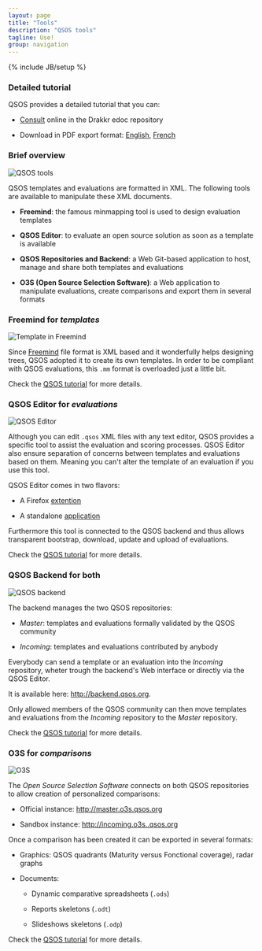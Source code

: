 ```yaml
---
layout: page
title: "Tools"
description: "QSOS tools"
tagline: Use!
group: navigation
---
```

{% include JB/setup %}

### Detailed tutorial

QSOS provides a detailed tutorial that you can:

* [Consult]() online in the Drakkr edoc repository

* Download in PDF export format: [English](http://dist.qsos.org/qsos-tutorial-2.0_en.pdf), [French](http://dist.qsos.org/qsos-tutorial-2.0_fr.pdf)

### Brief overview

![QSOS tools](https://raw.githubusercontent.com/drakkr/QSOS/master/Docs/en/Images/tools.png)

QSOS templates and evaluations are formatted in XML. The following tools are available to manipulate these XML documents.

* __Freemind__: the famous minmapping tool is used to design evaluation templates

* __QSOS Editor__: to evaluate an open source solution as soon as a template is available

* __QSOS Repositories and Backend__: a Web Git-based application to host, manage and share both templates and evaluations

* __O3S (Open Source Selection Software)__: a Web application to manipulate evaluations, create comparisons and export them in several formats

### Freemind for _templates_

![Template in Freemind](https://raw.githubusercontent.com/drakkr/QSOS/master/Docs/en/Images/tools.png)

Since [Freemind](http://freemind.sourceforge.net/) file format is XML based and it wonderfully helps designing trees, QSOS adopted it to create its own templates. In order to be compliant with QSOS evaluations, this `.mm` format is overloaded just a little bit.

Check the [QSOS tutorial](http://dist.qsos.org/qsos-tutorial-2.0_en.pdf) for more details.

### QSOS Editor for _evaluations_

![QSOS Editor](https://raw.githubusercontent.com/drakkr/QSOS/master/Docs/fr/Images/xuleditor-tab-criteria_fr.png)

Although you can edit `.qsos` XML files with any text editor, QSOS provides a specific tool to assist the evaluation and scoring processes. QSOS Editor also ensure separation of concerns between templates and evaluations based on them. Meaning you can't alter the template of an evaluation if you use this tool.

QSOS Editor comes in two flavors:

* A Firefox [extention](http://backend.qsos.org/download/xuleditor-firefox-2.0.xpi)

* A standalone [application](http://backend.qsos.org/download/xuleditor-application-2.0.zip)

Furthermore this tool is connected to the QSOS backend and thus allows transparent bootstrap, download, update and upload of evaluations. 

Check the [QSOS tutorial](http://dist.qsos.org/qsos-tutorial-2.0_en.pdf) for more details.

### QSOS Backend for both

![QSOS backend](https://raw.githubusercontent.com/drakkr/QSOS/master/Docs/fr/Images/o3s-timeline_fr.png)

The backend manages the two QSOS repositories:

* _Master_: templates and evaluations formally validated by the QSOS community

* _Incoming_: templates and evaluations contributed by anybody

Everybody can send a template or an evaluation into the _Incoming_ repository, wheter trough the backend's Web interface or directly  via the QSOS Editor.

It is available here: <http://backend.qsos.org>.

Only allowed members of the QSOS community can then move templates and evaluations from the _Incoming_ repository to the _Master_ repository.

Check the [QSOS tutorial](http://dist.qsos.org/qsos-tutorial-2.0_en.pdf) for more details.

### O3S for _comparisons_ 

![O3S](https://raw.githubusercontent.com/drakkr/QSOS/master/Docs/fr/Images/o3s-comparison-table_fr.png)

The _Open Source Selection Software_ connects on both QSOS repositories to allow creation of personalized comparisons:

* Official instance: <http://master.o3s.qsos.org>

* Sandbox instance: <http://incoming.o3s..qsos.org>

Once a comparison has been created it can be exported in several formats:

* Graphics: QSOS quadrants (Maturity versus Fonctional coverage), radar graphs

* Documents: 

    * Dynamic comparative spreadsheets (`.ods`)

    * Reports skeletons (`.odt`)

    * Slideshows skeletons (`.odp`)

Check the [QSOS tutorial](http://dist.qsos.org/qsos-tutorial-2.0_en.pdf) for more details.
